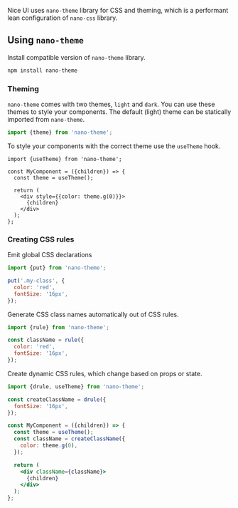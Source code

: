 Nice UI uses `nano-theme` library for CSS and theming, which is a performant lean
configuration of `nano-css` library.


## Using `nano-theme`

Install compatible version of `nano-theme` library.

```bash
npm install nano-theme
```


### Theming

`nano-theme` comes with two themes, `light` and `dark`. You can use these
themes to style your components. The default (light) theme can be statically
imported from `nano-theme`.

```jsx
import {theme} from 'nano-theme';
```

To style your components with the correct theme use the `useTheme` hook.

```tsx
import {useTheme} from 'nano-theme';

const MyComponent = ({children}) => {
  const theme = useTheme();

  return (
    <div style={{color: theme.g(0)}}>
      {children}
    </div>
  );
};
```


### Creating CSS rules

Emit global CSS declarations

```jsx
import {put} from 'nano-theme';

put('.my-class', {
  color: 'red',
  fontSize: '16px',
});
```

Generate CSS class names automatically out of CSS rules.

```jsx
import {rule} from 'nano-theme';

const className = rule({
  color: 'red',
  fontSize: '16px',
});
```

Create dynamic CSS rules, which change based on props or state.

```jsx
import {drule, useTheme} from 'nano-theme';

const createClassName = drule({
  fontSize: '16px',
});

const MyComponent = ({children}) => {
  const theme = useTheme();
  const className = createClassName({
    color: theme.g(0),
  });

  return (
    <div className={className}>
      {children}
    </div>
  );
};
```
